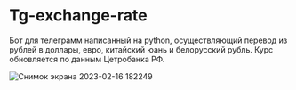 # Tg-exchange-rate
Бот для телеграмм написанный на python, осуществляющий перевод из рублей в доллары, евро, китайский юань и белорусский рубль.
Курс обновляется по данным Цетробанка РФ.

![Снимок экрана 2023-02-16 182249](https://user-images.githubusercontent.com/53443207/219410201-1cd09831-5545-4e5b-82e7-b35ed685d661.png)
